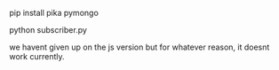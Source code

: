 pip install pika pymongo

python subscriber.py

we havent given up on the js version but for whatever reason, it doesnt work currently.